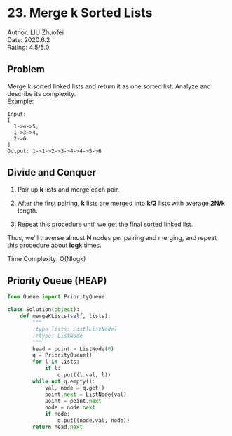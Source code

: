 # 23. Merge k Sorted Lists

Author: LIU Zhuofei  
Date: 2020.6.2  
Rating: 4.5/5.0  

## Problem

Merge k sorted linked lists and return it as one sorted list. Analyze and describe its complexity.  
Example:  
```
Input:
[
  1->4->5,
  1->3->4,
  2->6
]
Output: 1->1->2->3->4->4->5->6
```

## Divide and Conquer

1. Pair up **k** lists and merge each pair.

2. After the first pairing, **k** lists are merged into **k/2** lists with average **2N/k** length.

3. Repeat this procedure until we get the final sorted linked list.

Thus, we'll traverse almost **N** nodes per pairing and merging, and repeat this procedure about **logk** times.

Time Complexity: O(Nlogk)

## Priority Queue (HEAP)

```python
from Queue import PriorityQueue

class Solution(object):
    def mergeKLists(self, lists):
        """
        :type lists: List[ListNode]
        :rtype: ListNode
        """
        head = point = ListNode(0)
        q = PriorityQueue()
        for l in lists:
            if l:
                q.put((l.val, l))
        while not q.empty():
            val, node = q.get()
            point.next = ListNode(val)
            point = point.next
            node = node.next
            if node:
                q.put((node.val, node))
        return head.next
```